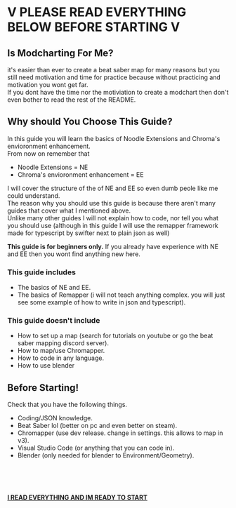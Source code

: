 # V PLEASE READ EVERYTHING BELOW BEFORE STARTING V

## Is Modcharting For Me?
it's easier than ever to create a beat saber map for many reasons but you still need motivation and time for practice because without practicing and motivation you wont get far.  
If you dont have the time nor the motiviation to create a modchart then don't even bother to read the rest of the README.

## Why should You Choose This Guide?
In this guide you will learn the basics of Noodle Extensions and Chroma's envioronment enhancement.  
From now on remember that
- Noodle Extensions = NE
- Chroma's envioronment enhancement = EE  

I will cover the structure of the of NE and EE so even dumb peole like me could understand.  
The reason why you should use this guide is because there aren't many guides that cover what I mentioned above.  
Unlike many other guides I will not explain how to code, nor tell you what you should use (although in this guide I will use the remapper framework made for typescript by swifter next to plain json as well)

**This guide is for beginners only.** If you already have experience with NE and EE then you wont find anything new here.

### This guide includes
- The basics of NE and EE.
- The basics of Remapper (i will not teach anything complex. you will just see some example of how to write in json and typescript).

### This guide doesn't include
- How to set up a map (search for tutorials on youtube or go the beat saber mapping discord server).
- How to map/use Chromapper.
- How to code in any language.
- How to use blender

## Before Starting!
Check that you have the following things.
- Coding/JSON knowledge.
- Beat Saber lol (better on pc and even better on steam).
- Chromapper (use dev release. change in settings. this allows to map in v3).
- Visual Studio Code (or anything that you can code in).
- Blender (only needed for blender to Environment/Geometry).

</br>
</br>
</br>

**[I READ EVERYTHING AND IM READY TO START](https://github.com/TzurS11/noodle-guide/wiki)**
